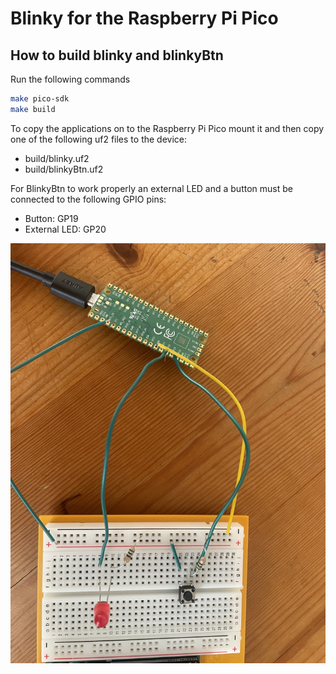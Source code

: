 # Blinky for the Raspberry Pi Pico

## How to build blinky and blinkyBtn

Run the following commands

```sh
make pico-sdk
make build
```

To copy the applications on to the Raspberry Pi Pico mount it and then copy one of the following uf2 files to the device:
- build/blinky.uf2
- build/blinkyBtn.uf2


For BlinkyBtn to work properly an external LED and a button must be connected to the following GPIO pins:
- Button: GP19
- External LED: GP20

![RP Pico LED / Button connections](img/RPPico_LED_Button.jpg)
